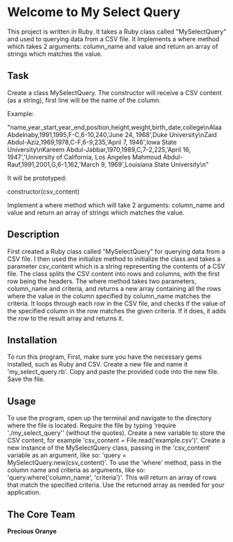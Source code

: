 <h1>Welcome to My Select Query</h1>
<p>This project is written in Ruby.
It takes a Ruby class called "MySelectQuery" and used to querying data from a CSV file. It Implements a where method which takes 2 arguments: column_name and value
and return an array of strings which matches the value.</p>

<h2>Task</h2>
<p>Create a class MySelectQuery.
The constructor will receive a CSV content (as a string), first line will be the name of the column.</p>

<p>Example:</p>

<p>"name,year_start,year_end,position,height,weight,birth_date,college\nAlaa Abdelnaby,1991,1995,F-C,6-10,240,'June 24, 1968',Duke University\nZaid Abdul-Aziz,1969,1978,C-F,6-9,235,'April 7, 1946',Iowa State University\nKareem Abdul-Jabbar,1970,1989,C,7-2,225,'April 16, 1947','University of California, Los Angeles
Mahmoud Abdul-Rauf,1991,2001,G,6-1,162,'March 9, 1969',Louisiana State University\n"</p>
<p>It will be prototyped:</p>

<p>constructor(csv_content)</p>

<p>Implement a where method which will take 2 arguments: column_name and value
and return an array of strings which matches the value.</p>

<h2>Description</h2>
<p>First created a Ruby class called "MySelectQuery" for querying data from a CSV file. 
I then used the initialize method to initialize the class and takes a parameter csv_content which is a 
string representing the contents of a CSV file. The class splits the CSV content into rows and columns, 
with the first row being the headers. The where method takes two parameters, column_name and criteria, 
and returns a new array containing all the rows where the value in the column specified by column_name 
matches the criteria. It loops through each row in the CSV file, 
and checks if the value of the specified column in the row matches the given criteria. 
If it does, it adds the row to the result array and returns it.</p>

<h2>Installation</h2>
<p>To run this program,
First, make sure you have the necessary gems installed, such as Ruby and CSV.
Create a new file and name it 'my_select_query.rb'.
Copy and paste the provided code into the new file.
Save the file.</p>

<h2>Usage</h2>
<p>To use the program, open up the terminal and navigate to the directory where the file is located.
Require the file by typing 'require './my_select_query'' (without the quotes).
Create a new variable to store the CSV content, for example 'csv_content = File.read('example.csv')'.
Create a new instance of the MySelectQuery class, passing in the 'csv_content' variable as an argument, like so: 'query = MySelectQuery.new(csv_content)'.
To use the 'where' method, pass in the column name and criteria as arguments, like so: 'query.where('column_name', 'criteria')'. This will return an array of rows that match the specified criteria.
Use the returned array as needed for your application.</p>

<h2>The Core Team</h2>
<p><strong>Precious Oranye</strong>

